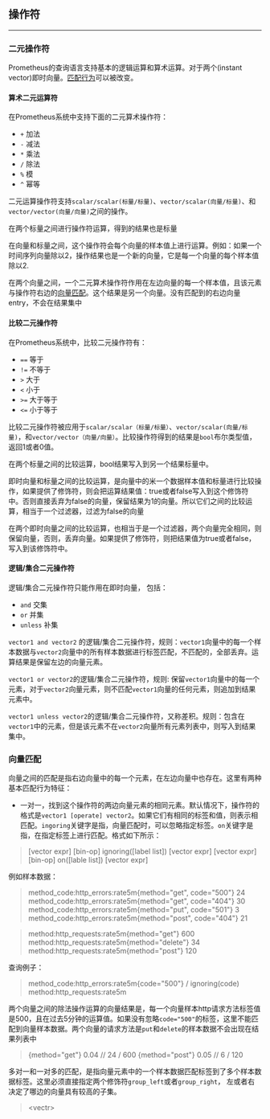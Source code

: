 ## 操作符
---
### 二元操作符
Prometheus的查询语言支持基本的逻辑运算和算术运算。对于两个(instant vector)即时向量。[匹配行为](https://prometheus.io/docs/querying/operators/#vector-matching)可以被改变。

#### 算术二元运算符
在Prometheus系统中支持下面的二元算术操作符：
 - `+` 加法
 - `-` 减法
 - `*` 乘法
 - `/` 除法
 - `%` 模
 - `^` 幂等

二元运算操作符支持`scalar/scalar(标量/标量)`、`vector/scalar(向量/标量)`、和`vector/vector(向量/向量)`之间的操作。

在两个标量之间进行操作符运算，得到的结果也是标量

在向量和标量之间，这个操作符会每个向量的样本值上进行运算。例如：如果一个时间序列向量除以2，操作结果也是一个新的向量，它是每一个向量的每个样本值除以2.

在两个向量之间，一个二元算术操作符作用在左边向量的每一个样本值，且该元素与操作符右边的[向量匹配](https://prometheus.io/docs/querying/operators/#vector-matching)。这个结果是另一个向量。没有匹配到的右边向量entry，不会在结果集中

#### 比较二元操作符
在Prometheus系统中，比较二元操作符有：
 - `==` 等于
 - `!=` 不等于
 - `>`  大于
 - `<`  小于
 - `>=` 大于等于
 - `<=` 小于等于

比较二元操作符被应用于`scalar/scalar（标量/标量）`、`vector/scalar(向量/标量)`，和`vector/vector（向量/向量）`。比较操作符得到的结果是`bool`布尔类型值，返回1或者0值。

在两个标量之间的比较运算，bool结果写入到另一个结果标量中。

即时向量和标量之间的比较运算，是向量中的米一个数据样本值和标量进行比较操作，如果提供了修饰符，则会把运算结果值：true或者false写入到这个修饰符中。否则直接丢弃为false的向量，保留结果为1的向量。所以它们之间的比较运算，相当于一个过滤器，过滤为false的向量

在两个即时向量之间的比较运算，也相当于是一个过滤器，两个向量完全相同，则保留向量，否则，丢弃向量。如果提供了修饰符，则把结果值为true或者false，写入到该修饰符中。

#### 逻辑/集合二元操作符
逻辑/集合二元操作符只能作用在即时向量， 包括：
  - `and` 交集
  - `or`  并集
  - `unless` 补集

`vector1 and vector2` 的逻辑/集合二元操作符，规则：`vector1`向量中的每一个样本数据与`vector2`向量中的所有样本数据进行标签匹配，不匹配的，全部丢弃。运算结果是保留左边的向量元素。

`vector1 or vector2`的逻辑/集合二元操作符，规则: 保留`vector1`向量中的每一个元素，对于`vector2`向量元素，则不匹配`vector1`向量的任何元素，则追加到结果元素中。

`vector1 unless vector2`的逻辑/集合二元操作符，又称差积。规则：包含在`vector1`中的元素，但是该元素不在`vector2`向量所有元素列表中，则写入到结果集中。
### 向量匹配
向量之间的匹配是指右边向量中的每一个元素，在左边向量中也存在。这里有两种基本匹配行为特征：
 - 一对一，找到这个操作符的两边向量元素的相同元素。默认情况下，操作符的格式是`vector1 [operate] vector2`。如果它们有相同的标签和值，则表示相匹配。`ingoring`关键字是指，向量匹配时，可以忽略指定标签。`on`关键字是指，在指定标签上进行匹配。格式如下所示：
> [vector expr] [bin-op] ignoring([label list]) [vector expr]
> [vector expr] [bin-op] on([lable list]) [vector expr]

例如样本数据：
> method_code:http_errors:rate5m{method="get", code="500"} 24
> method_code:http_errors:rate5m{method="get", code="404"} 30
> method_code:http_errors:rate5m{method="put", code="501"} 3
> method_code:http_errors:rate5m{method="post", code="404"} 21

> method:http_requests:rate5m{method="get"} 600
> method:http_requests:rate5m{method="delete"} 34
> method:http_requests:rate5m{method="post"} 120

查询例子：
> method_code:http_errors:rate5m{code="500"} / ignoring(code) method:http_requests:rate5m

两个向量之间的除法操作运算的向量结果是，每一个向量样本http请求方法标签值是500，且在过去5分钟的运算值。如果没有忽略`code="500"`的标签，这里不能匹配到向量样本数据。两个向量的请求方法是`put`和`delete`的样本数据不会出现在结果列表中

> {method="get"} 0.04     // 24 / 600
> {method="post"} 0.05    //  6 / 120

多对一和一对多的匹配，是指向量元素中的一个样本数据匹配标签到了多个样本数据标签。这里必须直接指定两个修饰符`group_left`或者`group_right`， 左或者右决定了哪边的向量具有较高的子集。
> \<vectr\>

